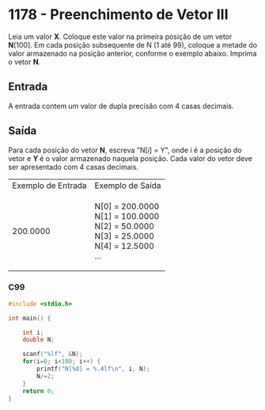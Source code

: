 <html>
  <body style="padding: 10px 0px">
    <div class="header">
      <h1>1178 - Preenchimento de Vetor III</h1>
      <div class="problem">
        <div class="description">
          <p>
            Leia um valor <strong>X</strong>. Coloque este valor na primeira
            posição de um vetor <strong>N</strong>[100]. Em cada posição
            subsequente de N (1 até 99), coloque a metade do valor armazenado na
            posição anterior, conforme o exemplo abaixo. Imprima o vetor
            <strong>N</strong>.
          </p>
        </div>
        <h2>Entrada</h2>
        <div class="input">
          <p>
            A entrada contem um valor de dupla precisão com 4 casas decimais.
          </p>
        </div>
        <h2>Saída</h2>
        <div class="output">
          <p>
            Para cada posição do vetor <strong>N</strong>, escreva
            "N[<em>i</em>] = Y", onde <em>i</em> é a posição do vetor e
            <strong>Y </strong>é o valor armazenado naquela posição. Cada valor
            do vetor deve ser apresentado com 4 casas decimais.
          </p>
        </div>
        <div class="both"></div>
        <table>
          <tbody>
            <tr>
              <td>Exemplo de Entrada</td>
              <td>Exemplo de Saída</td>
            </tr>
            <tr>
              <td class="division">
                <p>200.0000</p>
              </td>
              <td>
                <p>
                  N[0] = 200.0000<br />
                  N[1] = 100.0000<br />
                  N[2] = 50.0000<br />
                  N[3] = 25.0000<br />
                  N[4] = 12.5000<br />
                  ...
                </p>
              </td>
            </tr>
          </tbody>
        </table>
      </div>
    </div>
  </body>
</html>

### C99

```c
#include <stdio.h>

int main() {

    int i;
    double N;

    scanf("%lf", &N);
    for(i=0; i<100; i++) {
        printf("N[%d] = %.4lf\n", i, N);
        N/=2;
    }
    return 0;
}
```
